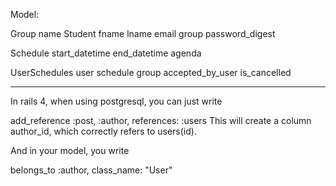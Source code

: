 Model:

Group
  name
Student
  fname
  lname
  email
  group
  password_digest

Schedule
  start_datetime
  end_datetime
  agenda


UserSchedules
  user
  schedule
  group
  accepted_by_user
  is_cancelled

  ----------
  In rails 4, when using postgresql, you can just write

add_reference :post, :author, references: :users
This will create a column author_id, which correctly refers to users(id).

And in your model, you write

belongs_to :author, class_name: "User"
